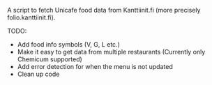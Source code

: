 A script to fetch Unicafe food data from Kanttiinit.fi (more precisely folio.kanttiinit.fi).

TODO:

- Add food info symbols (V, G, L etc.)
- Make it easy to get data from multiple restaurants (Currently only Chemicum supported)
- Add error detection for when the menu is not updated
- Clean up code
